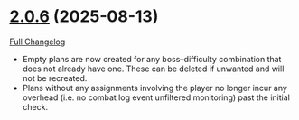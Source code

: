 # [2.0.6](https://github.com/markoleptic/EncounterPlanner/tree/2.0.6) (2025-08-13)

[Full Changelog](https://github.com/markoleptic/EncounterPlanner/compare/2.0.5...2.0.6)

-   Empty plans are now created for any boss–difficulty combination that does not already have one. These can be deleted if unwanted and will not be recreated.
-   Plans without any assignments involving the player no longer incur any overhead (i.e. no combat log event unfiltered monitoring) past the initial check.
